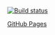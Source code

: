 [![Build status](https://ci.appveyor.com/api/projects/status/8lp0awct34lr8qep?svg=true)](https://ci.appveyor.com/project/MaxHugoboss/ahj-homeworks-testing)

[GitHub Pages](https://maxhugoboss.github.io/ahj-homeworks-testing/)